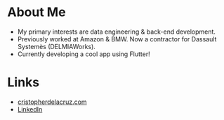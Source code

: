 # About Me
- My primary interests are data engineering & back-end development.
- Previously worked at Amazon & BMW. Now a contractor for Dassault Systemès (DELMIAWorks).
- Currently developing a cool app using Flutter!

# Links
- [cristopherdelacruz.com](https://cristopherdelacruz.com)
- [LinkedIn](https://www.linkedin.com/in/cristopheridlc/)

<!---
cristopheridlc/cristopheridlc is a ✨ special ✨ repository because its `README.md` (this file) appears on your GitHub profile.
You can click the Preview link to take a look at your changes.
--->

